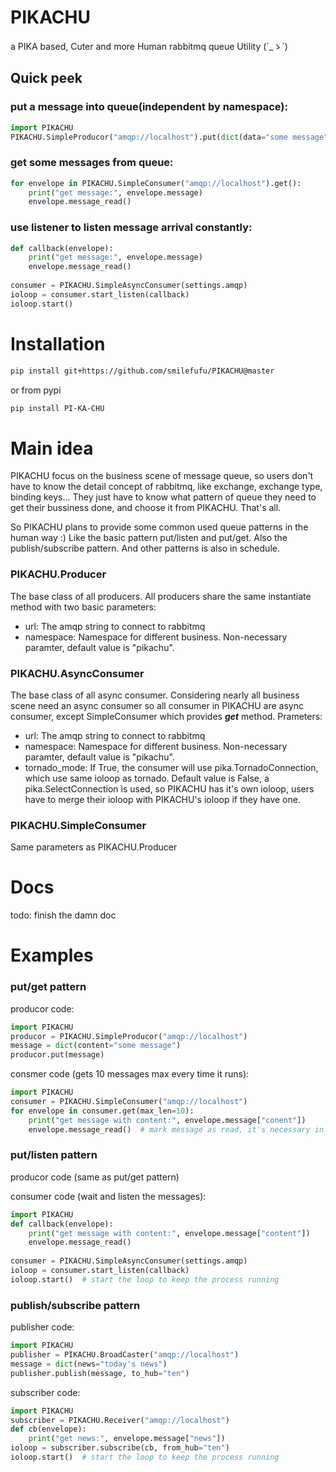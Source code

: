 # PIKACHU
a PIKA based, Cuter and more Human rabbitmq queue Utility (´_ゝ`)

## Quick peek
### put a message into queue(independent by namespace):
```python
import PIKACHU
PIKACHU.SimpleProducor("amqp://localhost").put(dict(data="some message"))
```

### get some messages from queue:

```python
for envelope in PIKACHU.SimpleConsumer("amqp://localhost").get():
    print("get message:", envelope.message)
    envelope.message_read()
```

### use listener to listen message arrival constantly:

```python
def callback(envelope):
    print("get message:", envelope.message)
    envelope.message_read()
    
consumer = PIKACHU.SimpleAsyncConsumer(settings.amqp)
ioloop = consumer.start_listen(callback)
ioloop.start()
```



# Installation

```bash
pip install git+https://github.com/smilefufu/PIKACHU@master
```
or from pypi
```bash
pip install PI-KA-CHU
```

# Main idea

PIKACHU focus on the business scene of message queue, so users don't have to know the detail concept of rabbitmq, like exchange, exchange type, binding keys... They just have to know what pattern of queue they need to get their bussiness done, and choose it from PIKACHU. That's all.

So PIKACHU plans to provide some common used queue patterns in the human way :) Like the basic pattern put/listen and put/get. Also the publish/subscribe pattern. And other patterns is also in schedule.

### PIKACHU.Producer

The base class of all producers. All producers share the same instantiate method with two basic parameters:

- url:  The amqp string to connect to rabbitmq
- namespace: Namespace for different business. Non-necessary paramter, default value is "pikachu".

### PIKACHU.AsyncConsumer

The base class of all async consumer. Considering nearly all business scene need an async consumer so all consumer in PIKACHU are async consumer, except SimpleConsumer which provides ***get*** method. Prameters:

- url:  The amqp string to connect to rabbitmq
- namespace: Namespace for different business. Non-necessary paramter, default value is "pikachu".
- tornado_mode: If True, the consumer will use pika.TornadoConnection, which use same ioloop as tornado. Default value is False, a pika.SelectConnection is used, so PIKACHU has it's own ioloop, users have to merge their ioloop with PIKACHU's ioloop if they have one.

### PIKACHU.SimpleConsumer

Same parameters as PIKACHU.Producer

# Docs

todo: finish the damn doc

# Examples

### put/get pattern

producor code:

```python
import PIKACHU
producor = PIKACHU.SimpleProducor("amqp://localhost")
message = dict(content="some message")
producor.put(message)
```

consmer code (gets 10 messages max every time it runs):

```python
import PIKACHU
consumer = PIKACHU.SimpleConsumer("amqp://localhost")
for envelope in consumer.get(max_len=10):
    print("get message with content:", envelope.message["conent"])
    envelope.message_read()  # mark message as read, it's necessary in put/get or put/listen pattern. If you miss it, all unmarked message will be delivered again next time you start your consumer.
```

### put/listen pattern

producor code (same as put/get pattern)

consumer code (wait and listen the messages):

```python
import PIKACHU
def callback(envelope):
    print("get message with content:", envelope.message["content"])
    envelope.message_read()
    
consumer = PIKACHU.SimpleAsyncConsumer(settings.amqp)
ioloop = consumer.start_listen(callback)
ioloop.start()  # start the loop to keep the process running
```

### publish/subscribe pattern

publisher code:

```python
import PIKACHU
publisher = PIKACHU.BroadCaster("amqp://localhost")
message = dict(news="today's news")
publisher.publish(message, to_hub="ten")
```

subscriber code:

```python
import PIKACHU
subscriber = PIKACHU.Receiver("amqp://localhost")
def cb(envelope):
    print("get news:", envelope.message["news"])
ioloop = subscriber.subscribe(cb, from_hub="ten")
ioloop.start()  # start the loop to keep the process running
```











